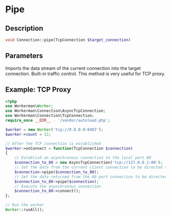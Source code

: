 # Pipe

## Description
```php
void Connection::pipe(TcpConnection $target_connection)
```

## Parameters
Imports the data stream of the current connection into the target connection. Built-in traffic control. This method is very useful for TCP proxy.

## Example: TCP Proxy
```php
<?php
use Workerman\Worker;
use Workerman\Connection\AsyncTcpConnection;
use Workerman\Connection\TcpConnection;
require_once __DIR__ . '/vendor/autoload.php';

$worker = new Worker('tcp://0.0.0.0:8483');
$worker->count = 12;

// After the TCP connection is established
$worker->onConnect = function(TcpConnection $connection)
{
    // Establish an asynchronous connection to the local port 80
    $connection_to_80 = new AsyncTcpConnection('tcp://127.0.0.1:80');
    // Set the data from the current client connection to be directed to the connection on port 80
    $connection->pipe($connection_to_80);
    // Set the data returned from the 80 port connection to be directed to the client connection
    $connection_to_80->pipe($connection);
    // Execute the asynchronous connection
    $connection_to_80->connect();
};

// Run the worker
Worker::runAll();
```
